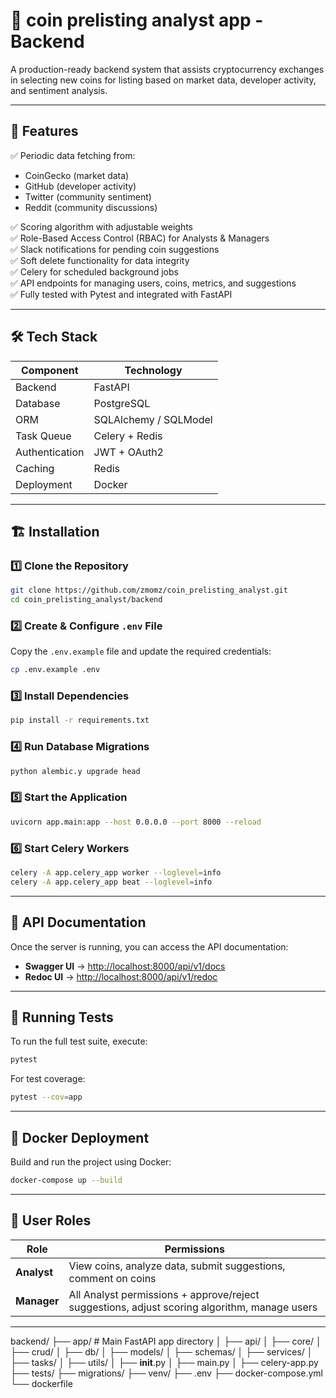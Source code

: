 # 🚀 coin prelisting analyst app - Backend

A production-ready backend system that assists cryptocurrency exchanges in selecting new coins for listing based on market data, developer activity, and sentiment analysis.

---

## 📌 Features

✅ Periodic data fetching from:
- CoinGecko (market data)
- GitHub (developer activity)
- Twitter (community sentiment)
- Reddit (community discussions)

✅ Scoring algorithm with adjustable weights  
✅ Role-Based Access Control (RBAC) for Analysts & Managers  
✅ Slack notifications for pending coin suggestions  
✅ Soft delete functionality for data integrity  
✅ Celery for scheduled background jobs  
✅ API endpoints for managing users, coins, metrics, and suggestions  
✅ Fully tested with Pytest and integrated with FastAPI  

---

## 🛠️ Tech Stack

| Component       | Technology        |
|----------------|------------------|
| Backend        | FastAPI           |
| Database       | PostgreSQL        |
| ORM            | SQLAlchemy / SQLModel |
| Task Queue     | Celery + Redis    |
| Authentication | JWT + OAuth2      |
| Caching        | Redis             |
| Deployment     | Docker            |

---

## 🏗️ Installation

### 1️⃣ Clone the Repository

```bash
git clone https://github.com/zmomz/coin_prelisting_analyst.git
cd coin_prelisting_analyst/backend
```

### 2️⃣ Create & Configure `.env` File

Copy the `.env.example` file and update the required credentials:

```bash
cp .env.example .env
```

### 3️⃣ Install Dependencies

```bash
pip install -r requirements.txt
```

### 4️⃣ Run Database Migrations

```bash
python alembic.y upgrade head
```

### 5️⃣ Start the Application

```bash
uvicorn app.main:app --host 0.0.0.0 --port 8000 --reload
```

### 6️⃣ Start Celery Workers

```bash
celery -A app.celery_app worker --loglevel=info
celery -A app.celery_app beat --loglevel=info
```

---

## 📡 API Documentation

Once the server is running, you can access the API documentation:

- **Swagger UI** → [http://localhost:8000/api/v1/docs](http://localhost:8000/api/v1/docs)
- **Redoc UI** → [http://localhost:8000/api/v1/redoc](http://localhost:8000/api/v1/redoc)

---

## 🧪 Running Tests

To run the full test suite, execute:

```bash
pytest
```

For test coverage:

```bash
pytest --cov=app
```

---

## 🐳 Docker Deployment

Build and run the project using Docker:

```bash
docker-compose up --build
```

---

## 👥 User Roles

| Role             | Permissions |
|-----------------|------------|
| **Analyst**     | View coins, analyze data, submit suggestions, comment on coins |
| **Manager**     | All Analyst permissions + approve/reject suggestions, adjust scoring algorithm, manage users |

---

backend/ 
├── app/  # Main FastAPI app directory
│   ├── api/
│   ├── core/
│   ├── crud/
│   ├── db/
│   ├── models/
│   ├── schemas/
│   ├── services/
│   ├── tasks/
│   ├── utils/
│   ├── __init__.py
│   ├── main.py
│   ├── celery-app.py
├── tests/
├── migrations/
├── venv/
├── .env
├── docker-compose.yml
└── dockerfile
